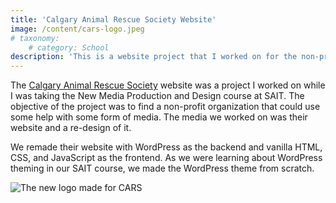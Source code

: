 ```yaml
---
title: 'Calgary Animal Rescue Society Website'
image: /content/cars-logo.jpeg
# taxonomy:
	# category: School
description: 'This is a website project that I worked on for the non-profit organization Calgary Animal Rescue Society.'
---
```


The [Calgary Animal Rescue Society](https://www.calgaryanimalrescue.com/) website was a project I worked on while I was taking the New Media Production and Design course at SAIT. The objective of the project was to find a non-profit organization that could use some help with some form of media. The media we worked on was their website and a re-design of it. 

We remade their website with WordPress as the backend and vanilla HTML, CSS, and JavaScript as the frontend. As we were learning about WordPress theming in our SAIT course, we made the WordPress theme from scratch.

![The new logo made for CARS](/content/cars-logo.jpeg)